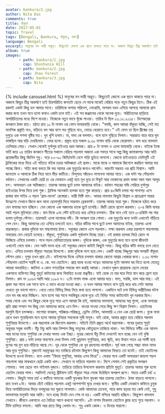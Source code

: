 ```yaml
---
avatar: bankura/2.jpg
author: Nita Das
comments: true
title: বাঁকুড়া 
date: 2017-05-01
topic: Travel
tags: [Bengali, Bankura, বাঁকুড়া, ভ্রমণ]
language: Bengali
excerpt: মানুষের মন ভারী অদ্ভূত। কিছুতেই কোনো এক স্থানে থাকতে পারে না। অজানা কিছুর তীব্র আকর্ষণে তাই চিরপরিচিত জগতটা ছেড়ে সে মাঝে মাঝেই বেরিয়ে পড়ে নতুন কিছুর টানে। ঠিক এই রকমই একটা কিছু হল আমার সাথে।...
album: true
images:
      - path: bankura/1.jpg
        cap: Shushunia Hill
      - path: bankura/2.jpg
        cap: Jhau Forest
      - path: bankura/3.jpg
        cap: Nita
---
```

{% include carousel.html %}
মানুষের মন ভারী অদ্ভূত। কিছুতেই কোনো এক স্থানে থাকতে পারে না। অজানা কিছুর তীব্র আকর্ষণে তাই চিরপরিচিত  জগতটা ছেড়ে সে মাঝে মাঝেই বেরিয়ে পড়ে নতুন কিছুর টানে। ঠিক এই রকমই একটা কিছু হল আমার  সাথে।
চারিদিকে অশান্ত পরিবেশ, নোংরামি, অপবাদ যখন এগিয়ে আসছে আমাকে গ্রাস করার জন্য তখন মনে হলো কথাও একটা চলে যাই। এই সব জঞ্জালের থেকে অনেক দুরে। পরিচিতদের ছাড়িয়ে অপরিচিতদের মধ্যে মিশে যাওয়া।
নিজেকে নতুন ভাবে খুঁজে পাওয়া। তারিখ টা ছিল ২৩.১২.২০১৫। ডিসেম্বরের কনকনে ঠান্ডা রাত। হঠাত রাত ১০ টা নাগাদ ওর ফোন মামারবাড়ি থেকে। "বলছি, কাল আমরা বাঁকুড়া যাচ্ছি, সেই মত মানসিক প্রস্তুতি নাও, 
বাড়িতে বল আর ব্যাগ পত্র গুছিয়ে নাও, ভোরে বেরোতে হবে।" ওই ফোন তা ছিল গ্রীষ্মের তপ্ত দুপুরে এক পশলা বৃষ্টির মত। খুব খুশি হলাম। মা, দাদা কে বললাম।
বলে ব্যাগ গুছিয়ে নিলাম। সারারাত বারে বারে ঘুম ভাঙ্গছিল আর ঘড়ি দেখছিলাম। ভোর হলো। প্রস্তুত হয়ে সকাল ৬.৩০ নাগাদ বাড়ি থেকে বেরোলাম। বাস ধরে নামলাম তেলিয়ার মোড়। সেখান থেকেই দুর্গাপুর হাইওয়ে ধরব আমরা।
প্রায় ৮ টা নাগাদ ও এলো মামাবাড়ি থেকে। বাইকে ট্যাঙ্ক ভর্তি করে ২৪ তারিখ কনকনে শীতের সকালে বেরিয়ে পড়লাম অজানা এক সফরে সাথে অল্প কিছু জামাকাপড় আর অতি প্রয়োজনীয় কিছু জিনিস শুধু। গড়ে ৮০-৯০ কিমি/ঘন্টা বেগে গাড়ি ছুটতে লাগলো।
কোনো হাইওয়েতে মোটামুটি এই ট্রাফিকের মধ্যে দিয়ে এই গতিতে বাইক চড়ার অভিজ্ঞতা এই প্রথম। মাঝে মাঝে ও আমাকে জিগ্যেস করছিল আমার ভয় পাচ্ছে কিনা। সত্যি কথা বলতে কি ভয় আমার এক মুহুর্তের জন্যও লাগেনি। কারণটা সম্ভবত ওর প্রতি বিশ্বাস।
আমি জানতাম ও আমাকে ঠিক নিয়ে যাবে ভীড় কাটিয়ে। বিন্দুমাত্র আঁচড়ও লাগবেনা আমার গায়ে। এক ঘন্টা পর পৌছলাম বর্ধমান। সেখানের একটি ছোট্ট চা এর দোকানে একটু হাত মুখ ধুয়ে চা বিস্কুট আর
দোকানের প্রথম ভাজা গরম গরম আলুর চপ। অসাধারণ এক অভিজ্ঞতা। তারপর আবার ছুটে চলল আমাদের বাইক। বর্ধমান শহরের গন্ডি পেরিয়ে দুর্গাপুর হাইওয়ের উপর দিয়ে চলা শুরু। ট্রাফিক অনেকটা হালকা হতে শুরু করেছে।
প্রায় ৪৮কিমি চলার পর পানাগড় এসে রাস্তার বাম সাইড এ পড়ল 'গ্রাম-বাংলা' রেস্তোরা। ভারী মিষ্টি নাম। আবার নামলাম কিছুটা বিশ্রাম ও প্রাতঃরাশ সারার উদ্দ্যেশ্যে সেখানে জিভে জল আনা ছোলাপুরি দিয়ে সারলাম ব্রেকফাস্ট।
তারপর আবার যাত্রা শুরু। নিজেকে হঠাত করে যেন যাযাবর মনে হচ্ছিল। যেন কোনো এক অজানার ডাকে ছুটে চলেছি। জিটি রোডে প্রবেশ করলাম। ৩-৪ কিমি যাবার পরই পড়ল মুচিপাড়া মোড়। বাম দিকে ৯নং স্টেট হাইওয়ে ধরে এগিয়ে চললাম।
ঠিক মনে নেই তবে ৩-৪কিমি পর পার হলাম দুর্গাপুর স্টেশন। তারপরই এলো দামোদর নদী। কি অপরূপ তার শোভা। এক মুহুর্তের জন্য মনটা এখানেই দাঁড়িয়ে গেল যেন। কিন্তু আমাদের তো এগিয়ে চলতেই হবে।
ঘড়ির কাঁটার সাথে ছুটে চলল আমাদের বাইক, তারপর এলো বারজোড়া। রাস্তার দুদিকে ঘন গাছপালায় ঠাসা। সবুজের কোলে এসে পড়লাম। লক্ষ্য করলাম এবার চারপাশে গাছপালার সমারোহ যেন বেড়েই চলেছে। বাঁকুড়া,
শুশুনিয়ার একটা পূর্বাভাস দিচ্ছে তারা। ওই রাস্তায় হালকা মিঠে রোদে গা ভিজিয়ে এগিয়ে চললাম। পথে পড়ল বেলিয়াতোড়ার জঙ্গল। দুদিকে জঙ্গল, এক মুহুর্তের জন্য মনে হলো জীবনটা এখানেই থেমে যাক।
যেন আদি মানব হয়ে এই সবুজের কোলে কাটাই কিছুটা সময়। কিন্তু ঘড়ির কাঁটা বলছে চলে যেতে হবে। এগিয়ে চললাম বাঁকুড়া শহরের উদ্দেশ্যে। রাস্তা দুদিকে ভাগ হয়ে গেল। একটি যাচ্ছে বিষ্ণুপুর আর অপরটি বাঁকুড়া স্টেশন রোড।
দুপুর তখন প্রায় ১টা। বাইপাসের দিকে এগিয়ে চললাম থাকার কোনো আশ্রয় খোজার জন্য। ১.৩০ নাগাদ পৌছলাম হোটেল সপ্তর্ষি বা এ. কে. দত্ত হোটেলে। প্রাপ্ত বয়স্ক হওয়া সত্বেও আমাদের দুটো আলাদা ঘর নিতে হলো যেহেতু আমরা অববাহিত।
জানিনা এ কোন গণতান্ত্রিক সমাজে বাস করছি আমরা। যেখানে দুজন প্রাপ্তবয়স্ক ছেলে মেয়ের একসাথে ব্যক্তিগত কিছু মুহূর্ত কাটানোর জন্য বিবাহিত হওয়া বাঞ্ছনীয়। যাই হোক যে যার ঘরে গিয়ে স্নান করে ফ্রেশ হয়ে নিলাম।
রুম নং ১০৬এ আমি আর ১০৯এ ও। ২টো নাগাদ লাঞ্চ এলো আমার ঘরে।
ভাত, সবজি, ডাল আর মাছ। এই প্রথম অর সাথে এক সাথে বসে এ ভাবে খাওয়া দাওয়া করা। ও যখন আমার সামনে বসে তৃপ্তি করে খায় সেটা আমার দেখতে খুব ভালো লাগে। খেতে খেতে বিভিন্ন বিষয় নিয়ে কথা হতে লাগলো।
একদিনে ঘটে চলা বিভিন্ন অপ্রীতিকর ঘটনা যেন দম বন্ধ করে দিচ্ছিল। মনে হলো অর সাথে সবকিছুর থেকে দুরে এই নিবিড় সময় কাটানোটা খুব দরকার ছিল। সবার থেকে এবং সব কিছুর থেকে দুরে সরে এসে আমরা কি চাই,
আমাদের ভালবাসা, আমদের স্বপ্ন গুলো, একে অপরের প্রতি শ্রদ্ধা সম্মান সব কিছু যেন আমাদের কাছে এনে দিল। খাওয়া দাওয়া সেরে কিছু ক্ষণ বিশ্রাম নিলাম। হোটেলের ঘরগুলি ছিল চমত্কার। লাগোয়া বাথরুম, পরিষ্কার-পরিচ্ছন্ন, ড্রেসিং টেবিল,
আলমারি এ যেন এক ছোট্ট জগৎ।
বুকে মাথা রেখে যখন শুয়েছিলাম মনে হলো আমার দুনিয়ার সবথেকে সুখী মানুষ। যাই হোক, আবার প্রস্তুত হয়ে বেরিয়ে পরলাম শুশুনিয়ার উদ্দেশ্যে। এক ভদ্রলোক কে জিগ্যেস করলাম। সত্যিই তিনি প্রকৃত অর্থে ভদ্রলোক।
পথের দুধারে শুধুই অফুরন্ত সবুজ বনানী। উঁচু নিচু জমি আর নিষ্পাপ কিছু মানুষের কৌতুহলে তাকিয়ে থাকা। সব মিলিয়ে স্বর্গীয় এক আনন্দ আর মনের মধ্যে শুশুনিয়া কে দেখার অদম্য এক ইচ্ছা।
দুরের কোনো উঁচু টিলা দেখলেই মনে হচ্ছে যেন ওই বুঝি শুশুনিয়া। প্রায় ১ ঘন্টা চলার অবশেষে দেখা মিলল সেই ধুম্রামান সুশুনিয়ার, কত স্মৃতি, কত উত্থান পতন এর সাক্ষী হয়ে যুগের পর যুগ ধরে দাঁড়িয়ে আছে সে।
দূর থেকে শুশুনিয়া কে খুব রহস্যময় লাগছিল। সূর্য অস্ত গেছে সন্ধ্যা নামব নামব আর দুরে শুশুনিয়া। দুজনেই মন্ত্রমুগ্ধের মত তাকিয়ে রইলাম কিছুক্ষণ কিন্তু আমাদের ফিরতে তো হবেই। তাই হোটেলের উদ্দেশ্যে রওনা দিলাম।
বলে এলাম "বিদায় শুশুনিয়া, আবার এসব ফিরে"। ফেরার পথে একটি অসাধারণ জায়গা পড়ল গাছপালা আর মাঝখানে ছোট্ট একটা খাল। সেখানে না দাড়িয়ে পারলাম না। মিশে গেলাম সেই প্রকৃতির অপরূপ শোভায়।
গলা ছেড়ে গান গাইলাম দুজনে। তাড়িয়ে তাড়িয়ে উপভোগ করলাম প্রতিটা মুহূর্ত। তারপর আবার শুরু হলো হোটেল ফেরার পালা। পরদিনই যেহেতু খ্রীষ্টমাস তাই বাঁকুড়া শহর সেজে উঠেছিল অপরুপ রূপে।
শহরে একটি চার্চ এ গেলাম। কিছুটা সময় চার্চ এ কাটিয়ে সামনের একটি ফুচকার ষ্টলে ফুচকা আর তারপর হোটেল। ঠান্ডা বাড়তে লাগলো। রাত তখন ৮টা। আবার হেঁটে বেরিয়ে পড়লাম একটু আশপাশটা ঘুরে দেখার জন্য। স্থানীয়
একটি দোকানে কফিতে চুমুক দিয়ে অপরিচিতদের ভিড়ে ভবঘুরের মত ঘুরতে লাগলাম। কেউ আমাদের চেনেনা, গায়ে কাদা ছড়ার মত কেউ নেই, শুধু ভালবাসার মানুষটা আর আমি। মনে হচ্ছে দিনটা যেন শেষ না হয়। একটি মন্দিরে আরতি হচ্ছিল।
কিছুক্ষণ থামলাম সেখানে। জীবনে একসাথে এত বৈচিত্র্য আগে কখনো আসেনি। ৯টা নাগাদ ফিরলাম হোটেলে ক্লান্ত হয়ে শুয়ে পরলাম। ও টিভি চালিয়ে বসলো। আমি আর রাতে কিছু খেলাম না। শুধু একটা কোক। ও ডিনার সারলো।
	  
